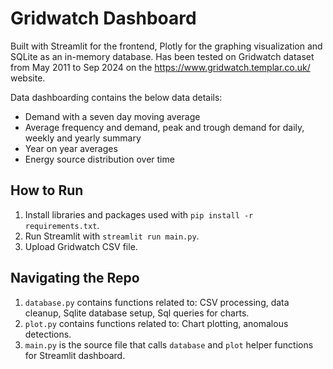 # Gridwatch Dashboard

Built with Streamlit for the frontend, Plotly for the graphing visualization and SQLite as an in-memory database.
Has been tested on Gridwatch dataset from May 2011 to Sep 2024 on the https://www.gridwatch.templar.co.uk/ website.

Data dashboarding contains the below data details:
- Demand with a seven day moving average
- Average frequency and demand, peak and trough demand for daily, weekly and yearly summary
- Year on year averages 
- Energy source distribution over time

## How to Run

1. Install libraries and packages used with `pip install -r requirements.txt`.
2. Run Streamlit with `streamlit run main.py`.
3. Upload Gridwatch CSV file.

## Navigating the Repo

1. `database.py` contains functions related to: CSV processing, data cleanup, Sqlite database setup, Sql queries for charts.
2. `plot.py` contains functions related to: Chart plotting, anomalous detections.
3. `main.py` is the source file that calls `database` and `plot` helper functions for Streamlit dashboard.
